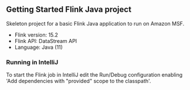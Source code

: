 ## Getting Started Flink Java project

Skeleton project for a basic Flink Java application to run on Amazon MSF.

* Flink version: 15.2
* Flink API: DataStream API
* Language: Java (11)

### Running in IntelliJ

To start the Flink job in IntelliJ edit the Run/Debug configuration enabling 'Add dependencies with "provided" scope to 
the classpath'.
